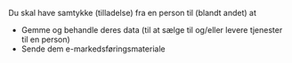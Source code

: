 <!-- markdownlint-disable-file MD041 -->
Du skal have samtykke (tilladelse) fra en person til (blandt andet) at

* Gemme og behandle deres data (til at sælge til og/eller levere tjenester til en person)
* Sende dem e-markedsføringsmateriale
